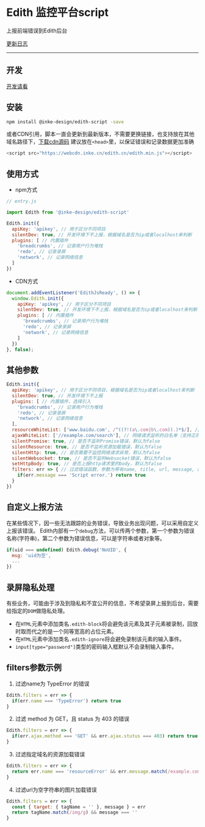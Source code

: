 # Edith 监控平台script

上报前端错误到Edith后台

[更新日志](./CHANGELOG.md)

---

## 开发

[开发请看](./DEVELOPMENT.md)

## 安装

```bash
npm install @inke-design/edith-script -save
```

或者CDN引用，脚本一直会更新到最新版本，不需要更换链接，也支持放在其他域名路径下，[下载cdn源码](https://webcdn.inke.cn/edith.cn/edith.cn.zip)
建议放在`<head>`里，以保证错误和记录数据更加准确

```javascript
<script src="https://webcdn.inke.cn/edith.cn/edith.min.js"></script>
```

## 使用方式

- npm方式

```javascript
// entry.js

import Edith from '@inke-design/edith-script'

Edith.init({
  apiKey: 'apikey', // 用于区分不同项目
  silentDev: true, // 开发环境下不上报，根据域名是否为ip或者localhost来判断
  plugins: [ // 内置插件
    'breadcrumbs', // 记录用户行为堆栈
    'redo', // 记录录屏
    'network', // 记录网络信息
  ]
})
```

- CDN方式

```javascript
document.addEventListener('EdithJsReady', () => {
  window.Edith.init({
    apiKey: 'apikey', // 用于区分不同项目
    silentDev: true, // 开发环境下不上报，根据域名是否为ip或者localhost来判断
    plugins: [ // 内置插件
      'breadcrumbs', // 记录用户行为堆栈
      'redo', // 记录录屏
      'network', // 记录网络信息
    ]
  })
}, false);
```

## 其他参数

```javascript
Edith.init({
  apiKey: 'apikey', // 用于区分不同项目，根据域名是否为ip或者localhost来判断
  silentDev: true, // 开发环境下不上报
  plugins: [ // 内置插件，选择引入
    'breadcrumbs', // 记录用户行为堆栈
    'redo', // 记录录屏
    'network', // 记录网络信息
  ],
  resourceWhiteList: ['www.baidu.com', /^((?!(a\.com|b\.com)).)*$/], // 资源加载监听的白名单（支持正则，字符串会忽略判断协议和query参数）
  ajaxWhiteList: ['//example.com/search'], // 网络请求监听的白名单（支持正则，字符串会忽略判断协议和query参数）
  silentPromise: true, // 是否不监听Promise错误，默认为false
  silentResource: true, // 是否不监听资源加载错误，默认为false
  silentHttp: true, // 是否需要不监控网络请求异常，默认为false
  silentWebsocket: true, // 是否不监听Websocket错误，默认为false
  setHttpBody: true, // 是否上报http请求里的body，默认为false
  filters: err => { // 过滤错误函数，参数为带有name, title, url, message, ajax, target的错误信息字段, 返回值为真值，则不上报错误（自定义上报不拦截）
    if(err.message === 'Script error.') return true
  }
})
```

## 自定义上报方法

在某些情况下，因一些无法跟踪的业务错误，导致业务出现问题，可以采用自定义上报该错误。
Edith内部有一个`debug`方法，可以传两个参数，第一个参数为错误名称(字符串)，第二个参数为错误信息，可以是字符串或者对象等。

  ```javascript
  if(uid === undefined) Edith.debug('NoUID', {
    msg: 'uid为空',
    ...
  })

  ```

## 录屏隐私处理

有些业务，可能由于涉及到隐私和不宜公开的信息，不希望录屏上报到后台，需要给指定的`DOM`做隐私处理。

- 在`HTML`元素中添加类名`.edith-block`将会避免该元素及其子元素被录制，回放时取而代之的是一个同等宽高的占位元素。
- 在`HTML`元素中添加类名`.edith-ignore`将会避免录制该元素的输入事件。
- `input[type="password"]`类型的密码输入框默认不会录制输入事件。

## filters参数示例

1. 过滤name为 TypeError 的错误

  ```javascript
  Edith.filters = err => {
    if(err.name === 'TypeError') return true
  }

  ```

2. 过滤 method 为 GET，且 status 为 403 的错误

  ```javascript
  Edith.filters = err => {
    if(err.ajax.method === 'GET' && err.ajax.stutus === 403) return true
  }
  ```

3. 过滤指定域名的资源加载错误

  ```javascript
  Edith.filters = err => {
    return err.name === 'resourceError' && err.message.match(/example.com/)
  }
  ```

4. 过滤url为空字符串的图片加载错误

  ```javascript
  Edith.filters = err => {
    const { target: { tagName = '' }, message } = err
    return tagName.match(/img/g) && message === ''
  }
  ```
